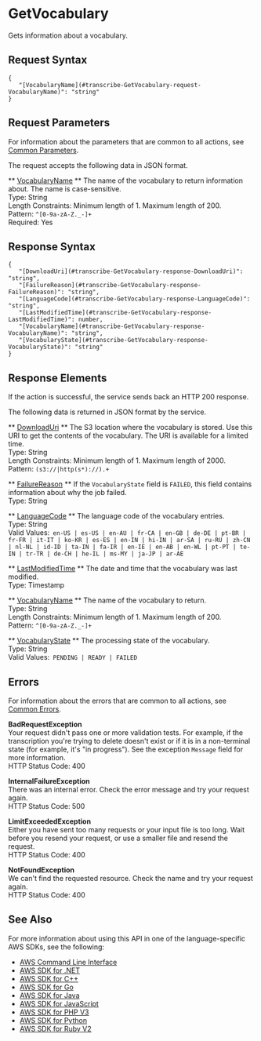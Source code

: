 # GetVocabulary<a name="API_GetVocabulary"></a>

Gets information about a vocabulary\. 

## Request Syntax<a name="API_GetVocabulary_RequestSyntax"></a>

```
{
   "[VocabularyName](#transcribe-GetVocabulary-request-VocabularyName)": "string"
}
```

## Request Parameters<a name="API_GetVocabulary_RequestParameters"></a>

For information about the parameters that are common to all actions, see [Common Parameters](CommonParameters.md)\.

The request accepts the following data in JSON format\.

 ** [VocabularyName](#API_GetVocabulary_RequestSyntax) **   <a name="transcribe-GetVocabulary-request-VocabularyName"></a>
The name of the vocabulary to return information about\. The name is case\-sensitive\.  
Type: String  
Length Constraints: Minimum length of 1\. Maximum length of 200\.  
Pattern: `^[0-9a-zA-Z._-]+`   
Required: Yes

## Response Syntax<a name="API_GetVocabulary_ResponseSyntax"></a>

```
{
   "[DownloadUri](#transcribe-GetVocabulary-response-DownloadUri)": "string",
   "[FailureReason](#transcribe-GetVocabulary-response-FailureReason)": "string",
   "[LanguageCode](#transcribe-GetVocabulary-response-LanguageCode)": "string",
   "[LastModifiedTime](#transcribe-GetVocabulary-response-LastModifiedTime)": number,
   "[VocabularyName](#transcribe-GetVocabulary-response-VocabularyName)": "string",
   "[VocabularyState](#transcribe-GetVocabulary-response-VocabularyState)": "string"
}
```

## Response Elements<a name="API_GetVocabulary_ResponseElements"></a>

If the action is successful, the service sends back an HTTP 200 response\.

The following data is returned in JSON format by the service\.

 ** [DownloadUri](#API_GetVocabulary_ResponseSyntax) **   <a name="transcribe-GetVocabulary-response-DownloadUri"></a>
The S3 location where the vocabulary is stored\. Use this URI to get the contents of the vocabulary\. The URI is available for a limited time\.  
Type: String  
Length Constraints: Minimum length of 1\. Maximum length of 2000\.  
Pattern: `(s3://|http(s*)://).+` 

 ** [FailureReason](#API_GetVocabulary_ResponseSyntax) **   <a name="transcribe-GetVocabulary-response-FailureReason"></a>
If the `VocabularyState` field is `FAILED`, this field contains information about why the job failed\.  
Type: String

 ** [LanguageCode](#API_GetVocabulary_ResponseSyntax) **   <a name="transcribe-GetVocabulary-response-LanguageCode"></a>
The language code of the vocabulary entries\.  
Type: String  
Valid Values:` en-US | es-US | en-AU | fr-CA | en-GB | de-DE | pt-BR | fr-FR | it-IT | ko-KR | es-ES | en-IN | hi-IN | ar-SA | ru-RU | zh-CN | nl-NL | id-ID | ta-IN | fa-IR | en-IE | en-AB | en-WL | pt-PT | te-IN | tr-TR | de-CH | he-IL | ms-MY | ja-JP | ar-AE` 

 ** [LastModifiedTime](#API_GetVocabulary_ResponseSyntax) **   <a name="transcribe-GetVocabulary-response-LastModifiedTime"></a>
The date and time that the vocabulary was last modified\.  
Type: Timestamp

 ** [VocabularyName](#API_GetVocabulary_ResponseSyntax) **   <a name="transcribe-GetVocabulary-response-VocabularyName"></a>
The name of the vocabulary to return\.  
Type: String  
Length Constraints: Minimum length of 1\. Maximum length of 200\.  
Pattern: `^[0-9a-zA-Z._-]+` 

 ** [VocabularyState](#API_GetVocabulary_ResponseSyntax) **   <a name="transcribe-GetVocabulary-response-VocabularyState"></a>
The processing state of the vocabulary\.  
Type: String  
Valid Values:` PENDING | READY | FAILED` 

## Errors<a name="API_GetVocabulary_Errors"></a>

For information about the errors that are common to all actions, see [Common Errors](CommonErrors.md)\.

 **BadRequestException**   
Your request didn't pass one or more validation tests\. For example, if the transcription you're trying to delete doesn't exist or if it is in a non\-terminal state \(for example, it's "in progress"\)\. See the exception `Message` field for more information\.  
HTTP Status Code: 400

 **InternalFailureException**   
There was an internal error\. Check the error message and try your request again\.  
HTTP Status Code: 500

 **LimitExceededException**   
Either you have sent too many requests or your input file is too long\. Wait before you resend your request, or use a smaller file and resend the request\.  
HTTP Status Code: 400

 **NotFoundException**   
We can't find the requested resource\. Check the name and try your request again\.  
HTTP Status Code: 400

## See Also<a name="API_GetVocabulary_SeeAlso"></a>

For more information about using this API in one of the language\-specific AWS SDKs, see the following:
+  [AWS Command Line Interface](https://docs.aws.amazon.com/goto/aws-cli/transcribe-2017-10-26/GetVocabulary) 
+  [AWS SDK for \.NET](https://docs.aws.amazon.com/goto/DotNetSDKV3/transcribe-2017-10-26/GetVocabulary) 
+  [AWS SDK for C\+\+](https://docs.aws.amazon.com/goto/SdkForCpp/transcribe-2017-10-26/GetVocabulary) 
+  [AWS SDK for Go](https://docs.aws.amazon.com/goto/SdkForGoV1/transcribe-2017-10-26/GetVocabulary) 
+  [AWS SDK for Java](https://docs.aws.amazon.com/goto/SdkForJava/transcribe-2017-10-26/GetVocabulary) 
+  [AWS SDK for JavaScript](https://docs.aws.amazon.com/goto/AWSJavaScriptSDK/transcribe-2017-10-26/GetVocabulary) 
+  [AWS SDK for PHP V3](https://docs.aws.amazon.com/goto/SdkForPHPV3/transcribe-2017-10-26/GetVocabulary) 
+  [AWS SDK for Python](https://docs.aws.amazon.com/goto/boto3/transcribe-2017-10-26/GetVocabulary) 
+  [AWS SDK for Ruby V2](https://docs.aws.amazon.com/goto/SdkForRubyV2/transcribe-2017-10-26/GetVocabulary) 